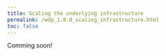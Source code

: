 ```yaml
---
title: Scaling the underlying infrastructure
permalink: /wdp_1.0.0_scaling_infrastructure.html
toc: false
---
```


Comming soon!
